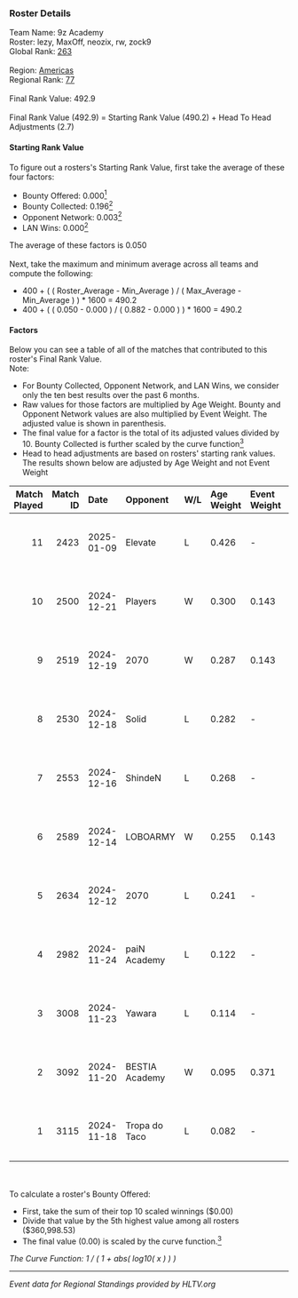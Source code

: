 ### Roster Details<br />
Team Name: 9z Academy<br />
Roster: lezy, MaxOff, neozix, rw, zock9<br />
Global Rank: [263](../../standings_global_2025_05_05.md)<br />
<br />
Region: [Americas]( ../../standings_americas_2025_05_05.md)<br />
Regional Rank: [77]( ../../standings_americas_2025_05_05.md)<br />
<br />
Final Rank Value:  492.9<br />
<br />
Final Rank Value (492.9) = Starting Rank Value (490.2) + Head To Head Adjustments (2.7)<br />

#### Starting Rank Value<br />
To figure out a rosters's Starting Rank Value, first take the average of these four factors:<br />
- Bounty Offered: 0.000[<sup>1</sup>](#table2)
- Bounty Collected: 0.196[<sup>2</sup>](#table1)
- Opponent Network: 0.003[<sup>2</sup>](#table1)
- LAN Wins: 0.000[<sup>2</sup>](#table1)

The average of these factors is 0.050<br />
<br />
Next, take the maximum and minimum average across all teams and compute the following:<br />
- 400 + ( ( Roster_Average - Min_Average ) / ( Max_Average - Min_Average ) ) * 1600 = 490.2
- 400 + ( ( 0.050 - 0.000 ) / ( 0.882 - 0.000 ) ) * 1600 = 490.2


#### Factors<br />
Below you can see a table of all of the matches that contributed to this roster's Final Rank Value.<br />
Note:<br />

- For Bounty Collected, Opponent Network, and LAN Wins, we consider only the ten best results over the past 6 months.
- Raw values for those factors are multiplied by Age Weight. Bounty and Opponent Network values are also multiplied by Event Weight. The adjusted value is shown in parenthesis.
- The final value for a factor is the total of its adjusted values divided by 10. Bounty Collected is further scaled by the curve function[<sup>3</sup>](#curveFunction)
- Head to head adjustments are based on rosters' starting rank values. The results shown below are adjusted by Age Weight and not Event Weight
<span id="table1"></span><br />


| Match Played | Match ID | Date       | Opponent       | W/L | Age Weight | Event Weight | Bounty Collected | Opponent Network | LAN Wins  | H2H Adj. | Roster                            |
| -: | -: | :- | :- | :- | :- | :- | :- | :- | :- | -: | :- |
|           11 |     2423 | 2025-01-09 | Elevate        | L   | 0.426      | -            | -                | -                | -         |    -6.03 | lezy, MaxOff, neozix, rw, zock9   |
|           10 |     2500 | 2024-12-21 | Players        | W   | 0.300      | 0.143        | 0.003 (0.000)    | 0.348 (0.015)    | 0 (0.000) |     6.68 | lezy, MaxOff, neozix, rw, zock9   |
|            9 |     2519 | 2024-12-19 | 2070           | W   | 0.287      | 0.143        | 0.000 (0.000)    | 0.043 (0.002)    | 0 (0.000) |     5.66 | lezy, MaxOff, neozix, rw, zock9   |
|            8 |     2530 | 2024-12-18 | Solid          | L   | 0.282      | -            | -                | -                | -         |    -2.12 | lezy, MaxOff, neozix, rw, zock9   |
|            7 |     2553 | 2024-12-16 | ShindeN        | L   | 0.268      | -            | -                | -                | -         |    -1.90 | lezy, MaxOff, neozix, vlad, zock9 |
|            6 |     2589 | 2024-12-14 | LOBOARMY       | W   | 0.255      | 0.143        | 0.018 (0.001)    | 0.336 (0.012)    | 0 (0.000) |     6.14 | lezy, MaxOff, neozix, vlad, zock9 |
|            5 |     2634 | 2024-12-12 | 2070           | L   | 0.241      | -            | -                | -                | -         |    -2.77 | divine, lezy, MaxOff, neozix, rw  |
|            4 |     2982 | 2024-11-24 | paiN Academy   | L   | 0.122      | -            | -                | -                | -         |    -1.85 | divine, lezy, MaxOff, neozix, rw  |
|            3 |     3008 | 2024-11-23 | Yawara         | L   | 0.114      | -            | -                | -                | -         |    -1.24 | divine, lezy, MaxOff, neozix, rw  |
|            2 |     3092 | 2024-11-20 | BESTIA Academy | W   | 0.095      | 0.371        | 0.000 (0.000)    | 0.000 (0.000)    | 0 (0.000) |     1.13 | divine, lezy, MaxOff, neozix, rw  |
|            1 |     3115 | 2024-11-18 | Tropa do Taco  | L   | 0.082      | -            | -                | -                | -         |    -0.96 | divine, lezy, MaxOff, neozix, rw  |

<br />
<span id="table2"></span><br />
To calculate a roster's Bounty Offered:<br />

- First, take the sum of their top 10 scaled winnings ($0.00)
- Divide that value by the 5th highest value among all rosters ($360,998.53)
- The final value (0.00) is scaled by the curve function.[<sup>3</sup>](#curveFunction)

<span id="curveFunction"></span>_The Curve Function: 1 / ( 1 + abs( log10( x ) ) )_<br />

---
_Event data for Regional Standings provided by HLTV.org_<br />
